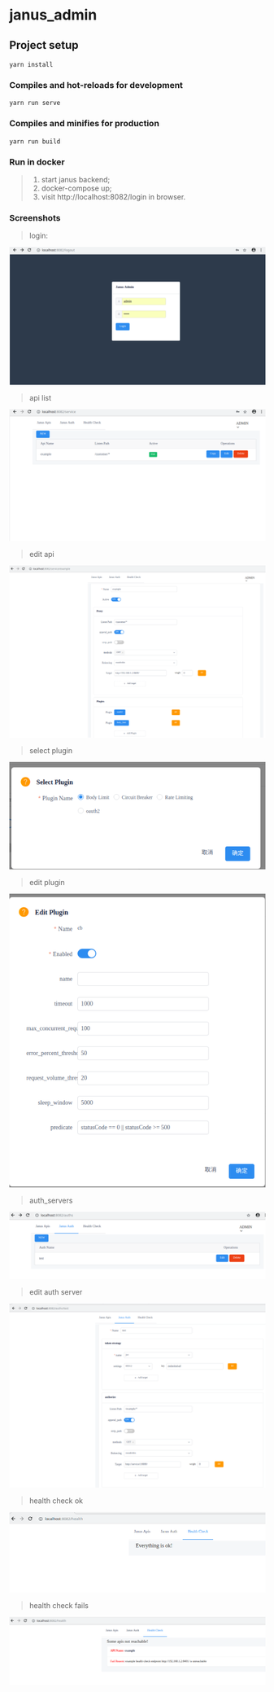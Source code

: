# janus_admin

## Project setup
```
yarn install
```

### Compiles and hot-reloads for development
```
yarn run serve
```

### Compiles and minifies for production
```
yarn run build
```

### Run in docker

> 1. start janus backend;
> 2. docker-compose up;
> 3. visit http://localhost:8082/login in browser.

### Screenshots

> login:

![alt text](images/janus_login.png)

> api list

![alt text](images/janus_apis.png)

> edit api

![alt text](images/janus_api_edit.png)

> select plugin

![alt text](images/janus_api_plugin.png)

> edit plugin

![alt text](images/janus_plugin.png)

> auth_servers

![alt text](images/janus_auth_servers.png)

> edit auth server

![alt text](images/janus_auth_edit.png)

> health check ok

![alt text](images/janus_health1.png)

> health check fails

![alt text](images/janus_health2.png)
